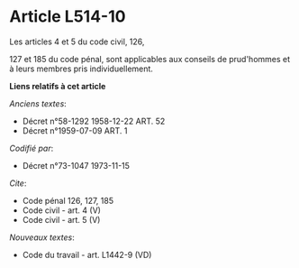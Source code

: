 # Article L514-10

Les articles 4 et 5 du code civil, 126,

127 et 185 du code pénal, sont applicables aux conseils de prud'hommes et à leurs membres pris individuellement.

**Liens relatifs à cet article**

_Anciens textes_:

  - Décret n°58-1292 1958-12-22 ART. 52
  - Décret n°1959-07-09 ART. 1

_Codifié par_:

  - Décret n°73-1047 1973-11-15

_Cite_:

  - Code pénal 126, 127, 185
  - Code civil - art. 4 (V)
  - Code civil - art. 5 (V)

_Nouveaux textes_:

  - Code du travail - art. L1442-9 (VD)
